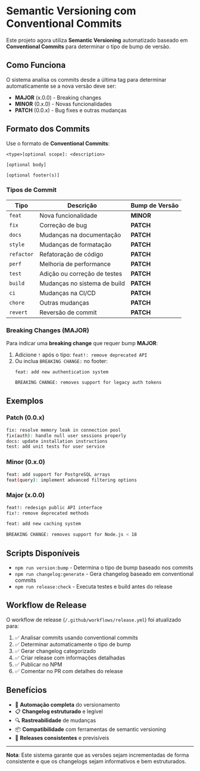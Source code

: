 # Semantic Versioning com Conventional Commits

Este projeto agora utiliza **Semantic Versioning** automatizado baseado em **Conventional Commits** para determinar o tipo de bump de versão.

## Como Funciona

O sistema analisa os commits desde a última tag para determinar automaticamente se a nova versão deve ser:

- **MAJOR** (x.0.0) - Breaking changes
- **MINOR** (0.x.0) - Novas funcionalidades
- **PATCH** (0.0.x) - Bug fixes e outras mudanças

## Formato dos Commits

Use o formato de **Conventional Commits**:

```
<type>[optional scope]: <description>

[optional body]

[optional footer(s)]
```

### Tipos de Commit

| Tipo | Descrição | Bump de Versão |
|------|-----------|----------------|
| `feat` | Nova funcionalidade | **MINOR** |
| `fix` | Correção de bug | **PATCH** |
| `docs` | Mudanças na documentação | **PATCH** |
| `style` | Mudanças de formatação | **PATCH** |
| `refactor` | Refatoração de código | **PATCH** |
| `perf` | Melhoria de performance | **PATCH** |
| `test` | Adição ou correção de testes | **PATCH** |
| `build` | Mudanças no sistema de build | **PATCH** |
| `ci` | Mudanças na CI/CD | **PATCH** |
| `chore` | Outras mudanças | **PATCH** |
| `revert` | Reversão de commit | **PATCH** |

### Breaking Changes (MAJOR)

Para indicar uma **breaking change** que requer bump **MAJOR**:

1. Adicione `!` após o tipo: `feat!: remove deprecated API`
2. Ou inclua `BREAKING CHANGE:` no footer:
   ```
   feat: add new authentication system
   
   BREAKING CHANGE: removes support for legacy auth tokens
   ```

## Exemplos

### Patch (0.0.x)
```bash
fix: resolve memory leak in connection pool
fix(auth): handle null user sessions properly
docs: update installation instructions
test: add unit tests for user service
```

### Minor (0.x.0)
```bash
feat: add support for PostgreSQL arrays
feat(query): implement advanced filtering options
```

### Major (x.0.0)
```bash
feat!: redesign public API interface
fix!: remove deprecated methods

feat: add new caching system

BREAKING CHANGE: removes support for Node.js < 18
```

## Scripts Disponíveis

- `npm run version:bump` - Determina o tipo de bump baseado nos commits
- `npm run changelog:generate` - Gera changelog baseado em conventional commits
- `npm run release:check` - Executa testes e build antes do release

## Workflow de Release

O workflow de release (`/.github/workflows/release.yml`) foi atualizado para:

1. ✅ Analisar commits usando conventional commits
2. ✅ Determinar automaticamente o tipo de bump
3. ✅ Gerar changelog categorizado
4. ✅ Criar release com informações detalhadas
5. ✅ Publicar no NPM
6. ✅ Comentar no PR com detalhes do release

## Benefícios

- 🤖 **Automação completa** do versionamento
- 📋 **Changelog estruturado** e legível
- 🔍 **Rastreabilidade** de mudanças
- 📦 **Compatibilidade** com ferramentas de semantic versioning
- 🚀 **Releases consistentes** e previsíveis

---

**Nota**: Este sistema garante que as versões sejam incrementadas de forma consistente e que os changelogs sejam informativos e bem estruturados.